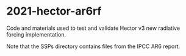 # 2021-hector-ar6rf
Code and materials used to test and validate Hector v3 new radiative forcing implementation. 

Note that the SSPs directory contains files from the IPCC AR6 report.
